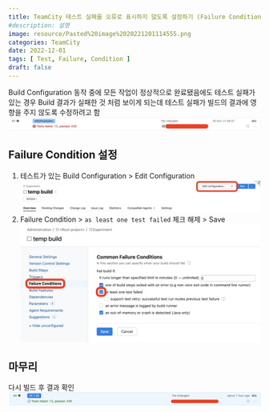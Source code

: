 ```yaml
---
title: TeamCity 테스트 실패를 오류로 표시하지 않도록 설정하기 (Failure Condition)
#description: 설명
image: resource/Pasted%20image%2020221201114555.png
categories: TeamCity
date: 2022-12-01
tags: [ Test, Failure, Condition ]
draft: false
---
```

Build Configuration 동작 중에 모든 작업이 정상적으로 완료됐음에도 테스트 실패가 있는 경우 Build 결과가 실패한 것 처럼 보이게 되는데 테스트 실패가 빌드의 결과에 영향을 주지 않도록 수정하려고 함
![](../../resource/Pasted%20image%2020221201114232.png)

## Failure Condition 설정
1. 테스트가 있는 Build Configuration > Edit Configuration
   ![](../../resource/Pasted%20image%2020221201114444.png)
2. Failure Condition > `as least one test failed` 체크 해제 > Save
   ![](../../resource/Pasted%20image%2020221201114555.png)

## 마무리
다시 빌드 후 결과 확인
   ![](../../resource/Pasted%20image%2020221201114711.png)